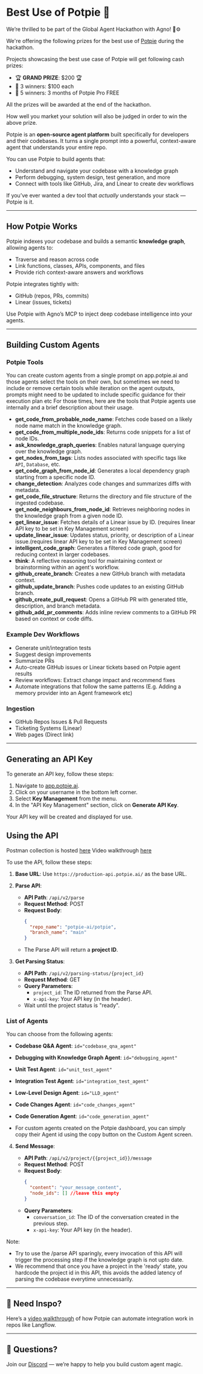 # Best Use of Potpie 🥧

We’re thrilled to be part of the Global Agent Hackathon with Agno! 🧠⚙️

We're offering the following prizes for the best use of [Potpie](https://github.com/potpie-ai/potpie) during the hackathon.

Projects showcasing the best use case of Potpie will get following cash prizes:
- 🏆 **GRAND PRIZE**: $200 🏆
- 🥉 3 winners: $100 each
- 🥈 5 winners: 3 months of Potpie Pro FREE

All the prizes will be awarded at the end of the hackathon.

How well you market your solution will also be judged in order to win the above prize.

Potpie is an **open-source agent platform** built specifically for developers and their codebases. It turns a single prompt into a powerful, context-aware agent that understands your entire repo.

You can use Potpie to build agents that:
- Understand and navigate your codebase with a knowledge graph
- Perform debugging, system design, test generation, and more
- Connect with tools like GitHub, Jira, and Linear to create dev workflows

If you’ve ever wanted a dev tool that *actually* understands your stack — Potpie is it.

---

## How Potpie Works

Potpie indexes your codebase and builds a semantic **knowledge graph**, allowing agents to:
- Traverse and reason across code
- Link functions, classes, APIs, components, and files
- Provide rich context-aware answers and workflows

Potpie integrates tightly with:
- GitHub (repos, PRs, commits)
- Linear (issues, tickets)

Use Potpie with Agno’s MCP to inject deep codebase intelligence into your agents.

---

## Building Custom Agents

### Potpie Tools

You can create custom agents from a single prompt on app.potpie.ai and those agents select the tools on their own, but sometimes we need to include or remove certain tools while iteration on the agent outputs, prompts might need to be updated to include specific guidance for their execution plan etc  For those times, here are the tools that Potpie agents use internally and a brief description about their usage. 

- **get_code_from_probable_node_name**: Fetches code based on a likely node name match in the knowledge graph.
- **get_code_from_multiple_node_ids**: Returns code snippets for a list of node IDs.
- **ask_knowledge_graph_queries**: Enables natural language querying over the knowledge graph.
- **get_nodes_from_tags**: Lists nodes associated with specific tags like `API`, `Database`, etc.
- **get_code_graph_from_node_id**: Generates a local dependency graph starting from a specific node ID.
- **change_detection**: Analyzes code changes and summarizes diffs with metadata.
- **get_code_file_structure**: Returns the directory and file structure of the ingested codebase.
- **get_node_neighbours_from_node_id**: Retrieves neighboring nodes in the knowledge graph from a given node ID.
- **get_linear_issue**: Fetches details of a Linear issue by ID. (requires linear API key to be set in Key Management screen) 
- **update_linear_issue**: Updates status, priority, or description of a Linear issue.(requires linear API key to be set in Key Management screen) 
- **intelligent_code_graph**: Generates a filtered code graph, good for reducing context in larger codebases. 
- **think**: A reflective reasoning tool for maintaining context or brainstorming within an agent's workflow.
- **github_create_branch**: Creates a new GitHub branch with metadata context.
- **github_update_branch**: Pushes code updates to an existing GitHub branch.
- **github_create_pull_request**: Opens a GitHub PR with generated title, description, and branch metadata.
- **github_add_pr_comments**: Adds inline review comments to a GitHub PR based on context or code diffs.


### Example Dev Workflows 

- Generate unit/integration tests
- Suggest design improvements
- Summarize PRs
- Auto-create GitHub issues or Linear tickets based on Potpie agent results
- Review workflows: Extract change impact and recommend fixes
- Automate integrations that follow the same patterns (E.g. Adding a memory provider into an Agent framework etc) 

### Ingestion

- GitHub Repos Issues & Pull Requests
- Ticketing Systems (Linear)
- Web pages (Direct link) 

---
## Generating an API Key

To generate an API key, follow these steps:

1. Navigate to [app.potpie.ai](https://app.potpie.ai).
2. Click on your username in the bottom left corner.
3. Select **Key Management** from the menu.
4. In the "API Key Management" section, click on **Generate API Key**.

Your API key will be created and displayed for use.

## Using the API

Postman collection is hosted [here](https://drive.google.com/file/d/1DMF2A5oy8zeNb0xQMUn82fcF2CVvc__L/view?usp=sharing)
Video walkthrough [here](https://x.com/runtimeHorror/status/1897144432404914215)

To use the API, follow these steps:

1. **Base URL**: Use `https://production-api.potpie.ai/` as the base URL.

2. **Parse API**:
   - **API Path**: `/api/v2/parse`
   - **Request Method**: POST
   - **Request Body**:
     ```json
     {
       "repo_name": "potpie-ai/potpie",
       "branch_name": "main"
     }
     ```
   - The Parse API will return a **project ID**.

3. **Get Parsing Status**:
   - **API Path**: `/api/v2/parsing-status/{project_id}`
   - **Request Method**: GET
   - **Query Parameters**:
     - `project_id`: The ID returned from the Parse API.
     - `x-api-key`: Your API key (in the header).
   - Wait until the project status is "ready".


### List of Agents

You can choose from the following agents:

- **Codebase Q&A Agent**: `id="codebase_qna_agent"`
- **Debugging with Knowledge Graph Agent**: `id="debugging_agent"`
- **Unit Test Agent**: `id="unit_test_agent"`
- **Integration Test Agent**: `id="integration_test_agent"`
- **Low-Level Design Agent**: `id="LLD_agent"`
- **Code Changes Agent**: `id="code_changes_agent"`
- **Code Generation Agent**: `id="code_generation_agent"`

- For custom agents created on the Potpie dashboard, you can simply copy their Agent id using the copy button on the Custom Agent screen. 

4. **Send Message**:

   - **API Path**: `/api/v2/project/{{project_id}}/message`
   - **Request Method**: POST
   - **Request Body**:
     ```json
     {
       "content": "your_message_content",
       "node_ids": [] //leave this empty
     }
     ```
   - **Query Parameters**:
     - `conversation_id`: The ID of the conversation created in the previous step.
     - `x-api-key`: Your API key (in the header).

Note: 
* Try to use the /parse API sparingly, every invocation of this API will trigger the processing step if the knowledge graph is not upto date.
* We recommend that once you have a project in the 'ready' state, you hardcode the project id in this API, this avoids the added latency of parsing the codebase everytime unnecessarily. 


---

## 🎥 Need Inspo?

Here’s a [video walkthrough](https://youtu.be/a4rInO0xa54?feature=shared) of how Potpie can automate integration work in repos like Langflow. 

---

## 💬 Questions?

Join our [Discord](https://discord.com/invite/ryk5CMD5v6) — we’re happy to help you build custom agent magic.
